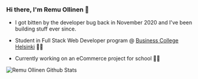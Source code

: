 ### Hi there, I'm Remu Ollinen 👋

- I got bitten by the developer bug back in November 2020 and I've been building stuff ever since.

- Student in Full Stack Web Developer program @ [Business College Helsinki](http://en.bc.fi) 👨‍🎓

- Currently working on an eCommerce project for school 👨‍💻

![Remu Ollinen Github Stats](https://github-readme-stats.vercel.app/api?username=remuollinen&show_icons=true&theme=great-gatsby)

